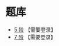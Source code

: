 # 题库
- [5 阶](http://www.sudokufans.org.cn/lx/loop.index.php?p=oe&w=5) 【需要登录】
- [7 阶](http://www.sudokufans.org.cn/lx/loop.index.php?p=oe&w=7) 【需要登录】